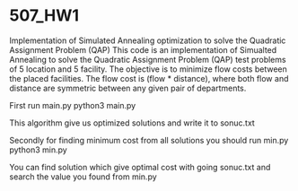 # 507_HW1
 
Implementation of Simulated Annealing optimization to solve the Quadratic Assignment Problem (QAP)
This code is an implementation of Simualted Annealing to solve the Quadratic Assignment Problem (QAP) test problems of 5 location and 5 facility. The objective is to minimize flow costs between the placed facilities. The flow cost is (flow * distance), where both flow and distance are symmetric between any given pair of departments.

First run main.py
python3 main.py

This algorithm give us optimized solutions and write it to sonuc.txt

Secondly for finding minimum cost from all solutions you should run min.py
python3 min.py

You can find solution which give optimal cost with going sonuc.txt and search the value you found from min.py

